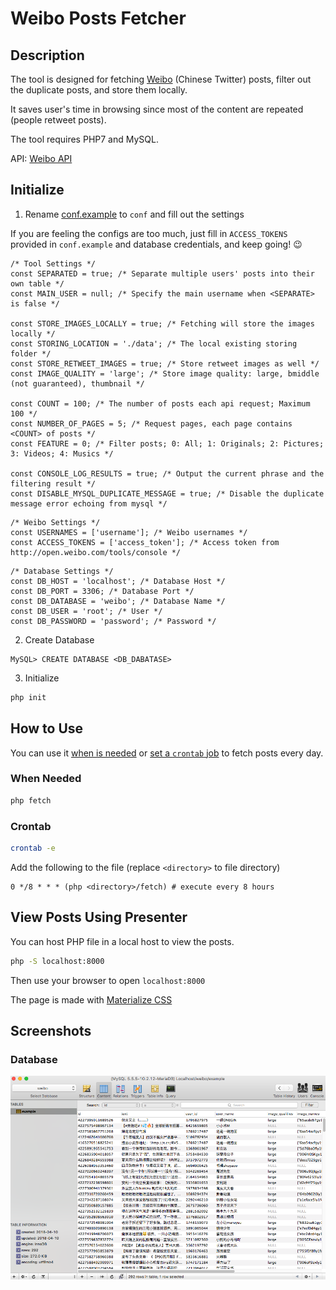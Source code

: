 # Weibo Posts Fetcher

## Description

The tool is designed for fetching [Weibo](https://weibo.com) (Chinese Twitter) posts, 
filter out the duplicate posts, 
and store them locally.
 
It saves user's time in browsing since most of the content are repeated (people retweet posts).

The tool requires PHP7 and MySQL.

API: [Weibo API](http://open.weibo.com/wiki/API)

## Initialize

1. Rename [conf.example](conf.example) to `conf` and fill out the settings

If you are feeling the configs are too much, just fill in `ACCESS_TOKENS` provided in `conf.example` and database credentials, and keep going! 😉

```
/* Tool Settings */
const SEPARATED = true; /* Separate multiple users' posts into their own table */
const MAIN_USER = null; /* Specify the main username when <SEPARATE> is false */

const STORE_IMAGES_LOCALLY = true; /* Fetching will store the images locally */
const STORING_LOCATION = './data'; /* The local existing storing folder */
const STORE_RETWEET_IMAGES = true; /* Store retweet images as well */
const IMAGE_QUALITY = 'large'; /* Store image quality: large, bmiddle (not guaranteed), thumbnail */

const COUNT = 100; /* The number of posts each api request; Maximum 100 */
const NUMBER_OF_PAGES = 5; /* Request pages, each page contains <COUNT> of posts */
const FEATURE = 0; /* Filter posts; 0: All; 1: Originals; 2: Pictures; 3: Videos; 4: Musics */

const CONSOLE_LOG_RESULTS = true; /* Output the current phrase and the filtering result */
const DISABLE_MYSQL_DUPLICATE_MESSAGE = true; /* Disable the duplicate message error echoing from mysql */
```

```
/* Weibo Settings */
const USERNAMES = ['username']; /* Weibo usernames */
const ACCESS_TOKENS = ['access_token']; /* Access token from http://open.weibo.com/tools/console */
```

```
/* Database Settings */
const DB_HOST = 'localhost'; /* Database Host */
const DB_PORT = 3306; /* Database Port */
const DB_DATABASE = 'weibo'; /* Database Name */
const DB_USER = 'root'; /* User */
const DB_PASSWORD = 'password'; /* Password */
```

2. Create Database

```
MySQL> CREATE DATABASE <DB_DABATASE>
```

3. Initialize

```bash
php init
```

## How to Use

You can use it [when is needed](#when-needed) or [set a `crontab` job](#crontab) to fetch posts every day.

### When Needed

```bash
php fetch
```

### Crontab

```bash
crontab -e
```

Add the following to the file (replace `<directory>` to file directory)

```
0 */8 * * * (php <directory>/fetch) # execute every 8 hours
```

## View Posts Using Presenter

You can host PHP file in a local host to view the posts.

```bash
php -S localhost:8000
```

Then use your browser to open `localhost:8000`

The page is made with [Materialize CSS](http://materializecss.com/about.html)

## Screenshots

### Database

![Database](./screenshots/database.png)
